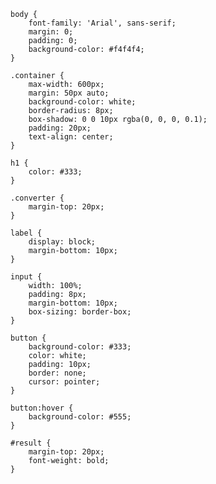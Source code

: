     body {
        font-family: 'Arial', sans-serif;
        margin: 0;
        padding: 0;
        background-color: #f4f4f4;
    }
    
    .container {
        max-width: 600px;
        margin: 50px auto;
        background-color: white;
        border-radius: 8px;
        box-shadow: 0 0 10px rgba(0, 0, 0, 0.1);
        padding: 20px;
        text-align: center;
    }
    
    h1 {
        color: #333;
    }
    
    .converter {
        margin-top: 20px;
    }
    
    label {
        display: block;
        margin-bottom: 10px;
    }
    
    input {
        width: 100%;
        padding: 8px;
        margin-bottom: 10px;
        box-sizing: border-box;
    }
    
    button {
        background-color: #333;
        color: white;
        padding: 10px;
        border: none;
        cursor: pointer;
    }
    
    button:hover {
        background-color: #555;
    }
    
    #result {
        margin-top: 20px;
        font-weight: bold;
    }
